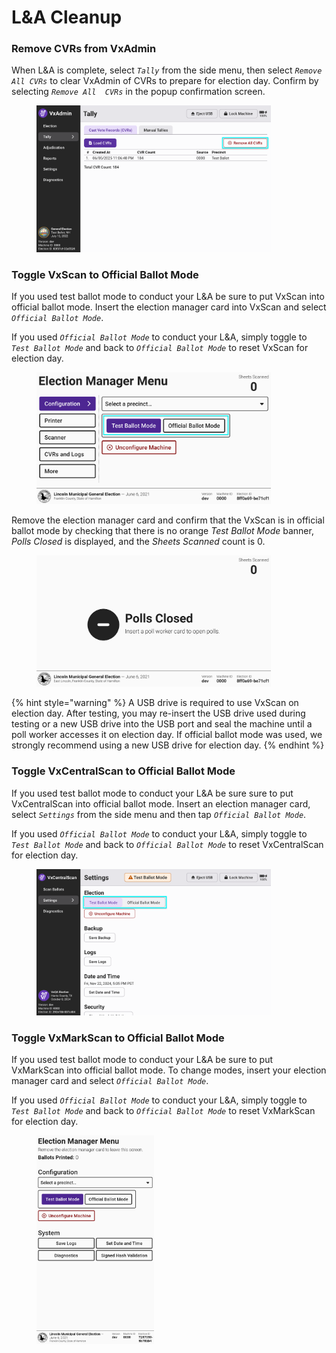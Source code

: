 # L\&A Cleanup

### Remove CVRs from VxAdmin

When L\&A is complete, select _`Tally`_ from the side menu, then select _`Remove All CVRs`_ to clear VxAdmin of CVRs to prepare for election day. Confirm by selecting _`Remove All  CVRs`_ in the popup confirmation screen.

<figure><img src="../.gitbook/assets/vxadmin-tally-screen-with-cvrs.png" alt="" width="375"><figcaption></figcaption></figure>

### Toggle VxScan to Official Ballot Mode

If you used test ballot mode to conduct your L\&A be sure to put VxScan into official ballot mode. Insert the election manager card into VxScan and select _`Official Ballot Mode`_.

If you used _`Official Ballot Mode`_ to conduct your L\&A, simply toggle to _`Test Ballot Mode`_ and back to _`Official Ballot Mode`_ to reset VxScan for election day.

<figure><img src="../.gitbook/assets/election-manager-settings copy.png" alt="" width="375"><figcaption></figcaption></figure>

Remove the election manager card and confirm that the VxScan is in official ballot mode by checking that there is no orange _Test Ballot Mode_ banner, _Polls Closed_ is displayed, and the _Sheets Scanned_ count is 0.

<figure><img src="../.gitbook/assets/polls-closed.png" alt="" width="375"><figcaption></figcaption></figure>

{% hint style="warning" %}
A USB drive is required to use VxScan on election day. After testing, you may re-insert the USB drive used during testing or a new USB drive into the USB port and seal the machine until a poll worker accesses it on election day. If official ballot mode was used, we strongly recommend using a new USB drive for election day.&#x20;
{% endhint %}

### Toggle VxCentralScan to Official Ballot Mode

If you used test ballot mode to conduct your L\&A be sure sure to put VxCentralScan into official ballot mode. Insert an election manager card, select _`Settings`_ from the side menu and then tap _`Official Ballot Mode`_.

If you used _`Official Ballot Mode`_ to conduct your L\&A, simply toggle to _`Test Ballot Mode`_ and back to _`Official Ballot Mode`_ to reset VxCentralScan for election day.

<figure><img src="../.gitbook/assets/cs-settings-2 copy 4 (1).png" alt="" width="375"><figcaption></figcaption></figure>

### Toggle VxMarkScan to Official Ballot Mode

If you used test ballot mode to conduct your L\&A be sure to put VxMarkScan into official ballot mode. To change modes, insert your election manager card and select _`Official Ballot Mode`_.

If you used _`Official Ballot Mode`_ to conduct your L\&A, simply toggle to _`Test Ballot Mode`_ and back to _`Official Ballot Mode`_ to reset VxMarkScan for election day.

<figure><img src="../.gitbook/assets/vxmark-config (1).png" alt="" width="188"><figcaption></figcaption></figure>
